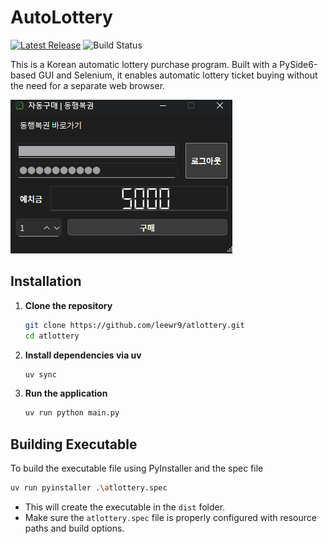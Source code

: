 # AutoLottery
[![Latest Release](https://img.shields.io/github/v/release/leewr9/atlottery)](https://github.com/leewr9/atlottery/releases)
![Build Status](https://github.com/leewr9/atlottery/actions/workflows/build.yml/badge.svg)

This is a Korean automatic lottery purchase program. Built with a PySide6-based GUI and Selenium, it enables automatic lottery ticket buying without the need for a separate web browser.

![](resources/main.png)

## Installation
1. **Clone the repository**
    ```bash
    git clone https://github.com/leewr9/atlottery.git
    cd atlottery
    ```

2. **Install dependencies via uv**
    ```bash
    uv sync
    ```

3. **Run the application**
    ```bash
    uv run python main.py
    ```

## Building Executable
To build the executable file using PyInstaller and the spec file

```bash
uv run pyinstaller .\atlottery.spec
```
- This will create the executable in the `dist` folder.
- Make sure the `atlottery.spec` file is properly configured with resource paths and build options.
